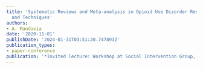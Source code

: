 ```yaml
---
title: 'Systematic Reviews and Meta-analysis in Opioid Use Disorder Research: Methods
  and Techniques'
authors:
- A. Mandavia
date: '2020-11-01'
publishDate: '2024-01-31T03:51:20.747893Z'
publication_types:
- paper-conference
publication: '*Invited lecture: Workshop at Social Intervention Group, Columbia University*'
---
```

